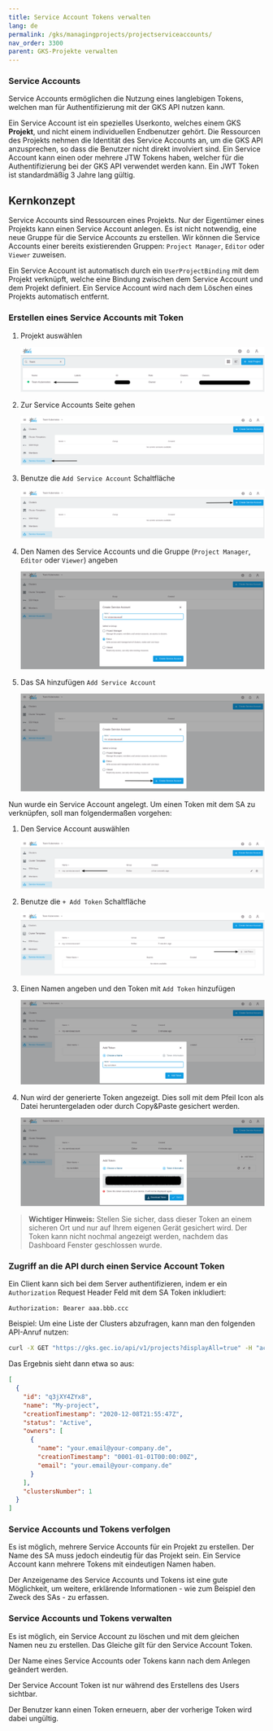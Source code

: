 ```yaml
---
title: Service Account Tokens verwalten
lang: de
permalink: /gks/managingprojects/projectserviceaccounts/
nav_order: 3300
parent: GKS-Projekte verwalten
---
```

<!-- LTeX:  language=de-DE -->

### Service Accounts

Service Accounts ermöglichen die Nutzung eines langlebigen Tokens, welchen man für Authentifizierung mit der GKS API nutzen kann.

Ein Service Account ist ein spezielles Userkonto, welches einem GKS **Projekt**, und nicht einem individuellen Endbenutzer gehört. Die Ressourcen des Projekts nehmen die Identität des Service Accounts an, um die GKS API anzusprechen, so dass die Benutzer nicht direkt involviert sind. Ein Service Account kann einen oder mehrere JTW Tokens haben, welcher für die Authentifizierung bei der GKS API verwendet werden kann. Ein JWT Token ist standardmäßig 3 Jahre lang gültig.

## Kernkonzept

Service Accounts sind Ressourcen eines Projekts. Nur der Eigentümer eines Projekts kann einen Service Account anlegen.
Es ist nicht notwendig, eine neue Gruppe für die Service Accounts zu erstellen. Wir können die Service Accounts einer bereits existierenden Gruppen: `Project Manager`, `Editor` oder `Viewer` zuweisen.

Ein Service Account ist automatisch durch ein `UserProjectBinding` mit dem Projekt verknüpft, welche eine Bindung zwischen dem Service Account und dem Projekt definiert. Ein Service Account wird nach dem Löschen eines Projekts automatisch entfernt.

### Erstellen eines Service Accounts mit Token

1. Projekt auswählen

    ![SA-Projects](sa-projects.png)

1. Zur Service Accounts Seite gehen

    ![ServiceAccounts](sa-serviceaccounts.png)

1. Benutze die `Add Service Account` Schaltfläche

    ![SA-Add](sa-add.png)

1. Den Namen des Service Accounts und die Gruppe (`Project Manager`, `Editor` oder `Viewer`) angeben

    ![SA-Name](sa-name.png)

1. Das SA hinzufügen `Add Service Account`

    ![SA-Add-SA](sa-add-sa.png)

Nun wurde ein Service Account angelegt. Um einen Token mit dem SA zu verknüpfen, soll man folgendermaßen vorgehen:

1. Den Service Account auswählen

    ![SA-Select](sa-select.png)

1. Benutze die `+ Add Token` Schaltfläche

    ![SA-Add-Token](sa-add-token.png)

1. Einen Namen angeben und den Token mit `Add Token` hinzufügen

    ![SA-Tokenname](sa-tokenname.png)

1. Nun wird der generierte Token angezeigt. Dies soll mit dem Pfeil Icon als Datei heruntergeladen oder durch Copy&Paste gesichert werden.

    ![SA-Tokenshown](sa-tokenshown.png)

 > **Wichtiger Hinweis:** Stellen Sie sicher, dass dieser Token an einem sicheren Ort und nur auf Ihrem eigenen Gerät gesichert wird. Der Token kann nicht nochmal angezeigt werden, nachdem das Dashboard Fenster geschlossen wurde.

### Zugriff an die API durch einen Service Account Token

Ein Client kann sich bei dem Server authentifizieren, indem er ein `Authorization` Request Header Feld mit dem SA Token inkludiert:

```HTTP
Authorization: Bearer aaa.bbb.ccc
```

Beispiel: Um eine Liste der Clusters abzufragen, kann man den folgenden API-Anruf nutzen:

```bash
curl -X GET "https://gks.gec.io/api/v1/projects?displayAll=true" -H "accept: application/json" -H "authorization: Bearer eyJhbXxXXxXxX..."  | jq
```

Das Ergebnis sieht dann etwa so aus:

```JSON
[
  {
    "id": "q3jXY4ZYx8",
    "name": "My-project",
    "creationTimestamp": "2020-12-08T21:55:47Z",
    "status": "Active",
    "owners": [
      {
        "name": "your.email@your-company.de",
        "creationTimestamp": "0001-01-01T00:00:00Z",
        "email": "your.email@your-company.de"
      }
    ],
    "clustersNumber": 1
  }
]
```

### Service Accounts und Tokens verfolgen

Es ist möglich, mehrere Service Accounts für ein Projekt zu erstellen. Der Name des SA muss jedoch eindeutig für das Projekt sein. Ein Service Account kann mehrere Tokens mit eindeutigen Namen haben.

Der Anzeigename des Service Accounts und Tokens ist eine gute Möglichkeit, um weitere, erklärende Informationen - wie zum Beispiel den Zweck des SAs - zu erfassen.

### Service Accounts und Tokens verwalten

Es ist möglich, ein Service Account zu löschen und mit dem gleichen Namen neu zu erstellen. Das Gleiche gilt für den Service Account Token.

Der Name eines Service Accounts oder Tokens kann nach dem Anlegen geändert werden.

Der Service Account Token ist nur während des Erstellens des Users sichtbar.

Der Benutzer kann einen Token erneuern, aber der vorherige Token wird dabei ungültig.
